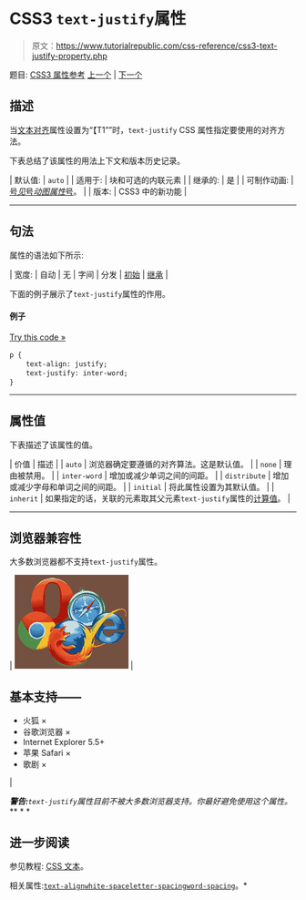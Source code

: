 # CSS3 `text-justify`属性

> 原文：<https://www.tutorialrepublic.com/css-reference/css3-text-justify-property.php>

题目: [CSS3 属性参考](css3-properties.php) [上一个](css-text-indent-property.php) | [下一个](css3-text-overflow-property.php)

## 描述

当[文本对齐](css-text-align-property.php)属性设置为“【T1””时，`text-justify` CSS 属性指定要使用的对齐方法。

下表总结了该属性的用法上下文和版本历史记录。

| 默认值: | `auto` |
| 适用于: | 块和可选的内联元素 |
| 继承的: | 是 |
| 可制作动画: | [号*见*号*动图属性*号](css-animatable-properties.php)。 |
| 版本: | CSS3 中的新功能 |

* * *

## 句法

属性的语法如下所示:

| 宽度: | 自动 &#124; 无 &#124; 字间 &#124; 分发 &#124; [初始](../definitions.php#initial) &#124; [继承](../definitions.php#inherit) |

下面的例子展示了`text-justify`属性的作用。

#### 例子

[Try this code »](../codelab.php?topic=css3&file=text-justify-property "Try this code using online Editor")

```
p {
    text-align: justify;
    text-justify: inter-word;
}
```

* * *

## 属性值

下表描述了该属性的值。

| 价值 | 描述 |
| `auto` | 浏览器确定要遵循的对齐算法。这是默认值。 |
| `none` | 理由被禁用。 |
| `inter-word` | 增加或减少单词之间的间距。 |
| `distribute` | 增加或减少字母和单词之间的间距。 |
| `initial` | 将此属性设置为其默认值。 |
| `inherit` | 如果指定的话，关联的元素取其父元素`text-justify`属性的[计算值](../definitions.php#computed-value)。 |

* * *

## 浏览器兼容性

大多数浏览器都不支持`text-justify`属性。

| ![Browsers Icon](img/e9331123c77668c1832e541c2fca1002.png) | 

## 基本支持——

*   火狐 ×
*   谷歌浏览器 ×
*   Internet Explorer 5.5+
*   苹果 Safari ×
*   歌剧 ×

 |

 ***警告:**`text-justify`属性目前不被大多数浏览器支持。你最好避免使用这个属性。*  ** * *

## 进一步阅读

参见教程: [CSS 文本](../css-tutorial/css-text.php)。

相关属性:[`text-align`](css-text-align-property.php)[`white-space`](css-white-space-property.php)[`letter-spacing`](css-letter-spacing-property.php)[`word-spacing`](css-word-spacing-property.php)。*